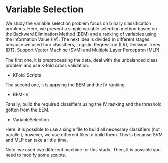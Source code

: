 # Variable Selection 

We study the variable selection problem focus on binary classification problems.
Here, we present a simple variable selection method based on the Backward Elimination Method (BEM) and a ranking of variables using the Information Value (IV).
The next idea is divided in different stages because we used four classifiers, Logistic Regression (LR), Decision Trees (DT), Support Vector Machine (SVM) and Multiple Layer Perceptron (MLP).

The first one, it is preprocessing the data, deal with the unbalanced class problem and use K-fold cross validation.

- KFold_Scripts

The second one, it is appying the BEM and the IV ranking.

- BEM-IV

Fanally, build the required classifiers using the IV ranking and the threshold gotten from the BEM.

- VariableSelection

Here, it is possible to use a single file to build all necessary classifiers (not parallel), however, we use different files to build them.
This is because SVM and MLP can take a little time.


Note: we used two different machine for this study. Then, it is possible you need to modify some scripts.
